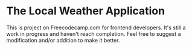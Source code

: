 The Local Weather Application
=========================================================

This is  project on Freecodecamp.com for frontend developers. It's still a work in progress and haven't reach completion.  Feel free to suggest a modification and/or addition to make it better.